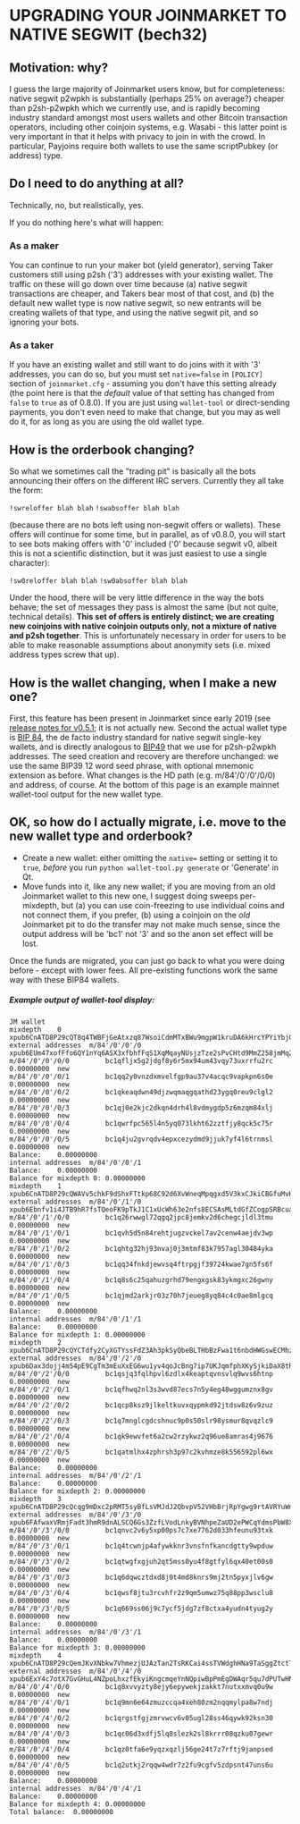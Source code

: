 # UPGRADING YOUR JOINMARKET TO NATIVE SEGWIT (bech32)

## Motivation: why?

I guess the large majority of Joinmarket users know, but for completeness: native segwit p2wpkh is substantially (perhaps 25% on average?) cheaper than p2sh-p2wpkh which we currently use, and is rapidly becoming industry standard amongst most users wallets and other Bitcoin transaction operators, including other coinjoin systems, e.g. Wasabi - this latter point is very important in that it helps with privacy to join in with the crowd. In particular, Payjoins require both wallets to use the same scriptPubkey (or address) type.

## Do I need to do anything at all?

Technically, no, but realistically, yes.

If you do nothing here's what will happen:

### As a maker

You can continue to run your maker bot (yield generator), serving Taker customers still using p2sh ('3') addresses with your existing wallet. The traffic on these will go down over time because (a) native segwit transactions are cheaper, and Takers bear most of that cost, and (b) the default new wallet type is now native segwit, so new entrants will be creating wallets of that type, and using the native segwit pit, and so ignoring your bots.

### As a taker

If you have an existing wallet and still want to do joins with it with '3' addresses, you can do so, but you must set `native=false` in `[POLICY]` section of `joinmarket.cfg` - assuming you don't have this setting already (the point here is that the *default* value of that setting has changed from `false` to `true` as of 0.8.0). If you are just using `wallet-tool` or direct-sending payments, you don't even need to make that change, but you may as well do it, for as long as you are using the old wallet type.

## How is the orderbook changing?

So what we sometimes call the "trading pit" is basically all the bots announcing their offers on the different IRC servers. Currently they all take the form:

`!swreloffer blah blah`
`!swabsoffer blah blah`

(because there are no bots left using non-segwit offers or wallets). These offers will continue for some time, but in parallel, as of v0.8.0, you will start to see bots making offers with '0' included ('0' because segwit v0, albeit this is not a scientific distinction, but it was just easiest to use a single character):

`!sw0reloffer blah blah`
`!sw0absoffer blah blah`

Under the hood, there will be very little difference in the way the bots behave; the set of messages they pass is almost the same (but not quite, technical details). **This set of offers is entirely distinct; we are creating new coinjoins with native coinjoin outputs only, not a mixture of native and p2sh together**. This is unfortunately necessary in order for users to be able to make reasonable assumptions about anonymity sets (i.e. mixed address types screw that up).

## How is the wallet changing, when I make a new one?

First, this feature has been present in Joinmarket since early 2019 (see [release notes for v0.5.1](https://github.com/JoinMarket-Org/joinmarket-clientserver/blob/master/docs/release-notes/release-notes-0.5.1.md#add-native-segwit-wallet-to-backend); it is not actually new.
Second the actual wallet type is [BIP 84](https://github.com/bitcoin/bips/blob/master/bip-0084.mediawiki), the de facto industry standard for native segwit single-key wallets, and is directly analogous to [BIP49](https://github.com/bitcoin/bips/blob/master/bip-0049.mediawiki) that we use for p2sh-p2wpkh addresses.
The seed creation and recovery are therefore unchanged: we use the same BIP39 12 word seed phrase, with optional mnemonic extension as before. What changes is the HD path (e.g. m/84'/0'/0'/0/0) and address, of course. At the bottom of this page is an example mainnet wallet-tool output for the new wallet type.

## OK, so how do I actually migrate, i.e. move to the new wallet type and orderbook?

* Create a new wallet: either omitting the `native=` setting or setting it to `true`, *before* you run `python wallet-tool.py generate` or 'Generate' in Qt.
* Move funds into it, like any new wallet; if you are moving from an old Joinmarket wallet to this new one, I suggest doing sweeps per-mixdepth, but (a) you can use coin-freezing to use individual coins and not connect them, if you prefer, (b) using a coinjoin on the *old* Joinmarket pit to do the transfer may not make much sense, since the output address will be 'bc1' not '3' and so the anon set effect will be lost.

Once the funds are migrated, you can just go back to what you were doing before - except with lower fees. All pre-existing functions work the same way with these BIP84 wallets.

##### Example output of wallet-tool display:

```
JM wallet
mixdepth	0	xpub6CnATD8P29cQT8q4TWBFjGeAtxzq87WsoiCdmMTxBWu9mgpW1kruDA6kHrcYPYiYbjGWnM6wrFZN18MqYgcpyRjmrfVvxVUUTaD6F3mvqM3
external addresses	m/84'/0'/0'/0	xpub6EUm47xofFfo6QY1nYq6ASX3xfbhfFqS1XqMqayNUsjzTze2sPvCHtd9MmZ258jmMq26ViDUsXjEEmUVvTNyW72P688nVHn4gHBs59oR55F
m/84'/0'/0'/0/0     	bc1qfljx5g2jdgf8y6r5mx94um43vqy73uxrrfu2rc	0.00000000	new
m/84'/0'/0'/0/1     	bc1qq2y0vnzdxmvelfgp9au37v4acqc9vapkpn6s0e	0.00000000	new
m/84'/0'/0'/0/2     	bc1qkeaqdwn49djzwqmaqgqathd23ygq0reu9clgl2	0.00000000	new
m/84'/0'/0'/0/3     	bc1qj0e2kjc2dkqn4drh4l8vdmygdp5z6mzqm84xlj	0.00000000	new
m/84'/0'/0'/0/4     	bc1qwrfpc565l4n5yq073lkht62zztfjy8qck5c75r	0.00000000	new
m/84'/0'/0'/0/5     	bc1q4ju2gvrqdv4epxcezydmd9jjuk7yf4l6trnmsl	0.00000000	new
Balance:	0.00000000
internal addresses	m/84'/0'/0'/1	
Balance:	0.00000000
Balance for mixdepth 0:	0.00000000
mixdepth	1	xpub6CnATD8P29cQWAVv5chkF9dShxFTtkp68C92d6XvWneqMpqgxd5V3kxCJkiCBGfuMvHNa8MAiJ28THMSGGaQdScJBiEdvDBUnybJz8JZUW5
external addresses	m/84'/0'/1'/0	xpub6Ebnfv1i4JTB9hR7fsTQeoFK9pTkJ1C1xUcWh63e2nfs8ECSAsMLtdGfZCogpSRBcua8q1YzPg4LtigW4mZW8kNUqGeyKfbv1FL7PYB73Bi
m/84'/0'/1'/0/0     	bc1q26rwwgl72qgq2jpc8jemkv2d6chegcjldl3tmu	0.00000000	new
m/84'/0'/1'/0/1     	bc1qvh5d5n84rehtjugzvckel7av2cenw4aejdv3wp	0.00000000	new
m/84'/0'/1'/0/2     	bc1qhtg32hj93nvaj0j3mtmf83k7957agl30484yka	0.00000000	new
m/84'/0'/1'/0/3     	bc1qq34fnkdjewvsq4ftrpgjf39724kwae7gn5fs6f	0.00000000	new
m/84'/0'/1'/0/4     	bc1q8s6c25qahuzgrhd79engxgsk83ykmgxc26gwny	0.00000000	new
m/84'/0'/1'/0/5     	bc1qjmd2arkjr03z70h7jeueg8yq84c4c0ae8mlgcq	0.00000000	new
Balance:	0.00000000
internal addresses	m/84'/0'/1'/1	
Balance:	0.00000000
Balance for mixdepth 1:	0.00000000
mixdepth	2	xpub6CnATD8P29cQYCTdfy2CyXGTYssFdZ3Ah3pkSyQbeBLTHbBzFwa1t6nbdHWGswECMhzeYDrkfd2TBZbAdiMcsXqSUqfPfh3B2zAuv8cS4RJ
external addresses	m/84'/0'/2'/0	xpub6Dax3dojj4m54pE9CgTm3mEuXxEG6wu1yv4qoJcBng7ip7UKJqmfphXKySjkiDaX8tRFdPc7uNbrZuteHJxxRtQcCJw9gG2hnwALAJJwuHH
m/84'/0'/2'/0/0     	bc1qsjq3fqlhpvl6zdlx4keaptqvnsvlq9wvs6htnp	0.00000000	new
m/84'/0'/2'/0/1     	bc1qfhwq2nl3s3wvd87ecs7n5y4eg48wggumznx8gv	0.00000000	new
m/84'/0'/2'/0/2     	bc1qcp8ksz9jlkeltkuvxqypmkd92jtdsw8z6v9zuz	0.00000000	new
m/84'/0'/2'/0/3     	bc1q7mnglcgdcshnuc9p0s50slr98ysmur8qvqzlc9	0.00000000	new
m/84'/0'/2'/0/4     	bc1qk9ewvfet6a2cw2rzykwz2q96ue8amras4j9676	0.00000000	new
m/84'/0'/2'/0/5     	bc1qatmlhx4zphrsh3p97c2kvhmze8k556592pl6wx	0.00000000	new
Balance:	0.00000000
internal addresses	m/84'/0'/2'/1	
Balance:	0.00000000
Balance for mixdepth 2:	0.00000000
mixdepth	3	xpub6CnATD8P29cQcqg9mDxc2pRMT5syBfLsVMJdJ2QbvpV52VHbBrjRpYgwg9rtAVRYuWnDGdk9T2ZXhD9XhbTnZnd5k8QxPXKXFwXKCGDNAM4
external addresses	m/84'/0'/3'/0	xpub6FAfwaxVRmjFadt3hmR9dnALSCQ6Gs3ZzfLVodLnkyBVNhpeZaUD2ePWCqYdmsPbW8XcvTB3ZoW2wWXBhAsNNPbyFrJevnuisBG1XhLbRpU
m/84'/0'/3'/0/0     	bc1qnvc2v6y5xp00ps7c7xe7762d033hfeunu93txk	0.00000000	new
m/84'/0'/3'/0/1     	bc1q4tcwnjp4afywkknr3vnsfnfkancdgtty9wpduw	0.00000000	new
m/84'/0'/3'/0/2     	bc1qtwgfxgjuh2qt5mss0yu4f8gtfyl6qx40et00s0	0.00000000	new
m/84'/0'/3'/0/3     	bc1q6dqwcztdxd8j0t4md8knrs9mj2tn5pyxjlv6gw	0.00000000	new
m/84'/0'/3'/0/4     	bc1qwsf8jtu3rcvhfr2z9qm5umwz75q88pp3wsclu8	0.00000000	new
m/84'/0'/3'/0/5     	bc1q669ss06j9c7ycf5jdg7zf8ctxa4yudn4tyug2y	0.00000000	new
Balance:	0.00000000
internal addresses	m/84'/0'/3'/1	
Balance:	0.00000000
Balance for mixdepth 3:	0.00000000
mixdepth	4	xpub6CnATD8P29cQemJKvXNbkw7VhmezjUJAzTan2TsRKCai4ssTVWdghHNa9TaSggZtctToaewCA1KzBA8zdbx3ZCc8ez3cJQxAx96HhgABx6i
external addresses	m/84'/0'/4'/0	xpub6ExY4c7otX7GvGHuL4NZpoLhxzfEkyiKngcmqeYnNQpiwBpPmEgDWAqr5qu7dPUTwHNsjUyWPrBJo9e9MNPsonnfxc4fnT2XtgBMDwN8T5h
m/84'/0'/4'/0/0     	bc1q8xvvyzty8ejy6epywekjzakkt7nutxxmvq0u9w	0.00000000	new
m/84'/0'/4'/0/1     	bc1q9mn6e64zmuzccqa4xeh80zm2nqqmylpa8w7ndj	0.00000000	new
m/84'/0'/4'/0/2     	bc1qrgstfgjzmrvwcv6v05ugl28ss46qywk92ksn30	0.00000000	new
m/84'/0'/4'/0/3     	bc1qc06d3xdfj5lq8slezk2sl8krrr08qzku07gewr	0.00000000	new
m/84'/0'/4'/0/4     	bc1qz0tfa6e9yqzxqzlj56ge24t7z7rftj9janpsed	0.00000000	new
m/84'/0'/4'/0/5     	bc1q2utkj2rqqw4wdr7z2fu9cgfv5zdpsnt47uns6u	0.00000000	new
Balance:	0.00000000
internal addresses	m/84'/0'/4'/1	
Balance:	0.00000000
Balance for mixdepth 4:	0.00000000
Total balance:	0.00000000
```